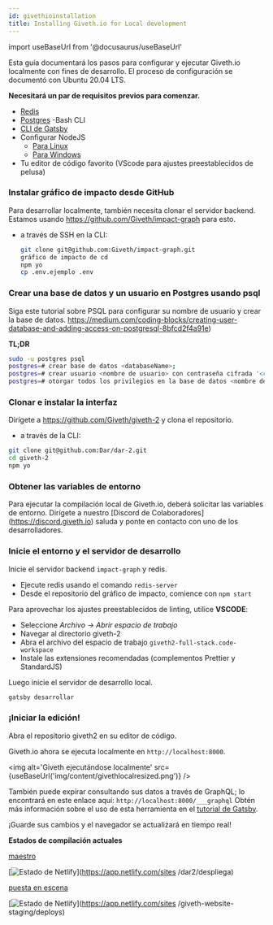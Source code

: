 ```yaml
---
id: givethioinstallation
title: Installing Giveth.io for Local development
---
```


import useBaseUrl from '@docusaurus/useBaseUrl'

Esta guía documentará los pasos para configurar y ejecutar Giveth.io localmente con fines de desarrollo. El proceso de configuración se documentó con Ubuntu 20.04 LTS.

**Necesitará un par de requisitos previos para comenzar.**

 - [Redis](https://redis.io/topics/quickstart)
 - [Postgres](https://www.postgresql.org/download)
 -Bash CLI
 - [CLI de Gatsby](https://www.gatsbyjs.com/docs/reference/gatsby-cli/)
 - Configurar NodeJS
      * [Para Linux](https://www.gatsbyjs.com/docs/how-to/local-development/gatsby-on-linux/)
     * [Para Windows](https://www.gatsbyjs.com/docs/how-to/local-development/gatsby-on-windows/)
 - Tu editor de código favorito (VScode para ajustes preestablecidos de pelusa)

### Instalar gráfico de impacto desde GitHub
Para desarrollar localmente, también necesita clonar el servidor backend. Estamos usando https://github.com/Giveth/impact-graph para esto.

- a través de SSH en la CLI:
    ```bash
    git clone git@github.com:Giveth/impact-graph.git
    gráfico de impacto de cd
    npm yo
    cp .env.ejemplo .env
    ```


### Crear una base de datos y un usuario en Postgres usando psql
Siga este tutorial sobre PSQL para configurar su nombre de usuario y crear la base de datos.
https://medium.com/coding-blocks/creating-user-database-and-adding-access-on-postgresql-8bfcd2f4a91e)

**TL;DR**
```bash
sudo -u postgres psql
postgres=# crear base de datos <databaseName>;
postgres=# crear usuario <nombre de usuario> con contraseña cifrada '<contraseñaAquí>';
postgres=# otorgar todos los privilegios en la base de datos <nombre de la base de datos> a <nombre de usuario>;
```
### Clonar e instalar la interfaz
  Dirígete a https://github.com/Giveth/giveth-2 y clona el repositorio.
  - a través de la CLI:
  ```bash
  git clone git@github.com:Dar/dar-2.git
  cd giveth-2
  npm yo
  ```

### Obtener las variables de entorno
 Para ejecutar la compilación local de Giveth.io, deberá solicitar las variables de entorno. Dirígete a nuestro [Discord de Colaboradores] (https://discord.giveth.io) saluda y ponte en contacto con uno de los desarrolladores.

### Inicie el entorno y el servidor de desarrollo
 Inicie el servidor backend `impact-graph` y redis.
  - Ejecute redis usando el comando `redis-server`
  - Desde el repositorio del gráfico de impacto, comience con `npm start`

 Para aprovechar los ajustes preestablecidos de linting, utilice **VSCODE**:
 * Seleccione *Archivo -> Abrir espacio de trabajo*
 * Navegar al directorio giveth-2
 * Abra el archivo del espacio de trabajo `giveth2-full-stack.code-workspace`
 * Instale las extensiones recomendadas (complementos Prettier y StandardJS)

 Luego inicie el servidor de desarrollo local.

 ```bash
 gatsby desarrollar
 ```

### ¡Iniciar la edición!

Abra el repositorio giveth2 en su editor de código.

Giveth.io ahora se ejecuta localmente en `http://localhost:8000`.

<img alt='Giveth ejecutándose localmente' src={useBaseUrl('img/content/givethlocalresized.png')} />

También puede expirar consultando sus datos a través de GraphQL; lo encontrará en este enlace aquí: `http://localhost:8000/___graphql`
Obtén más información sobre el uso de esta herramienta en el [tutorial de Gatsby](https://www.gatsbyjs.org/tutorial/part-five/#introducing-graphiql).

  ¡Guarde sus cambios y el navegador se actualizará en tiempo real!

**Estados de compilación actuales**

[maestro](https://v2.giveth.io)

[![Estado de Netlify](https://api.netlify.com/api/v1/badges/f914ac7e-ce27-4909-bd3e-14d749731a52/deploy-status)](https://app.netlify.com/sites /dar2/despliega)

[puesta en escena](https://staging.giveth.io)

[![Estado de Netlify](https://api.netlify.com/api/v1/badges/2f325b5b-e159-443e-bac7-c5e15f3578c0/deploy-status)](https://app.netlify.com/sites /giveth-website-staging/deploys)
<br />
